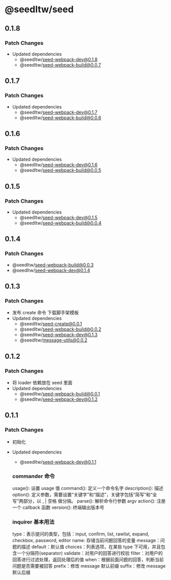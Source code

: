 # @seedltw/seed

## 0.1.8

### Patch Changes

- Updated dependencies
  - @seedltw/seed-webpack-dev@0.1.8
  - @seedltw/seed-webpack-build@0.0.7

## 0.1.7

### Patch Changes

- Updated dependencies
  - @seedltw/seed-webpack-dev@0.1.7
  - @seedltw/seed-webpack-build@0.0.6

## 0.1.6

### Patch Changes

- Updated dependencies
  - @seedltw/seed-webpack-dev@0.1.6
  - @seedltw/seed-webpack-build@0.0.5

## 0.1.5

### Patch Changes

- Updated dependencies
  - @seedltw/seed-webpack-dev@0.1.5
  - @seedltw/seed-webpack-build@0.0.4

## 0.1.4

### Patch Changes

- @seedltw/seed-webpack-build@0.0.3
- @seedltw/seed-webpack-dev@0.1.4

## 0.1.3

### Patch Changes

- 发布 create 命令 下载脚手架模板
- Updated dependencies
  - @seedltw/seed-create@0.0.1
  - @seedltw/seed-webpack-build@0.0.2
  - @seedltw/seed-webpack-dev@0.1.3
  - @seedltw/message-utils@0.0.2

## 0.1.2

### Patch Changes

- 将 loader 依赖放在 seed 里面
- Updated dependencies
  - @seedltw/seed-webpack-build@0.0.1
  - @seedltw/seed-webpack-dev@0.1.2

## 0.1.1

### Patch Changes

- 初始化
- Updated dependencies

  - @seedltw/seed-webpack-dev@0.1.1

  ### commander 命令

  usage(): 设置 usage 值
  command(): 定义一个命令名字
  description(): 描述
  option(): 定义参数，需要设置“关键字”和“描述”，关键字包括“简写”和“全写”两部分，以 , | 空格 做分隔。
  parse(): 解析命令行参数 argv
  action(): 注册一个 callback 函数
  version(): 终端输出版本号

  ### inquirer 基本用法

  type：表示提问的类型，包括：input, confirm, list, rawlist, expand, checkbox, password, editor
  name: 存储当前问题回答的变量
  message：问题的描述
  default：默认值
  choices：列表选项，在某些 type 下可用，并且包含一个分隔符(separator)
  validate：对用户的回答进行校验
  filter：对用户的回答进行过滤处理，返回处理后的值
  when：根据前面问题的回答，判断当前问题是否需要被回答
  prefix：修改 message 默认前缀
  suffix：修改 message 默认后缀
